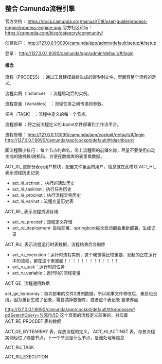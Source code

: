 

## 整合 Camunda流程引擎
官方文档：
https://docs.camunda.org/manual/7.18/user-guide/process-engine/process-engine-api/
官方社区论坛：
https://camunda.com/blog/category/community/

创建账户：
http://127.0.0.1:9090/camunda/app/admin/default/setup/#/setup

登录：
http://127.0.0.1:9090/camunda/app/admin/default/#/login


#### 概念
流程（PROCESS） : 通过工具建模最终生成的BPMN文件，里面有整个流程的定义。</p>
流程实例（Instance） ：流程启动后的实例。</p>
流程变量（Variables） ：流程任务之间传递的参数。</p>
任务（TASK） ：流程中定义的每一个节点。</p>
流程部署 ：将之前流程定义的.bpmn文件部署到工作流平台。</p>


流程管理：
http://127.0.0.1:9090/camunda/app/cockpit/default/#/login
http://127.0.0.1:9090/camunda/app/cockpit/default/#/dashboard

画流程图小技巧：
每个节点的命名，带上流程图的前缀名称，尽量不要使用自动生成的随机数/随机码，方便在数据库的表里看数据。



ACT_ID_ 这部分表示用户模块，配置文件里面的用户，信息就在此模块
ACT_HI_ 表示流程历史记录
* act_hi_actinst： 执行的活动历史
* act_hi_taskinst：执行任务历史
* act_hi_procinst：执行流程实例历史
* act_hi_varinst：流程变量历史表

ACT_RE_ 表示流程资源存储
* act_re_procdef：流程定义存储
* act_re_deployment: 自动部署，springboot每次启动都会重新部署，生成记录

ACT_RU_ 表示流程运行时表数据，流程结束后会删除
* act_ru_execution：运行时流程实例，这个我觉得比较重要，发起的正在运行中的流程，都在这个表里面！！！！！！！！！！！！！
* act_ru_task：运行时的任务
* act_ru_variable：运行时的流程变量

ACT_GE_ 流程通用数据

act_ge_bytearray：每次部署的文件2进制数据，所以如果文件修改后，重启也没用，因为重新生成了记录，需要清掉数据库，或者这个表记录
登录界面



http://127.0.0.1:9090/camunda/app/cockpit/default/#/processes?pdSearchQuery=%5B%5D
这个页面的流程定义部署的，对应着 ACT_RE_PROCDEF 表的数据

ACT_GE_BYTEARRAY 表，存放流程的定义。
ACT_HI_ACTINST 表，存放流程实例经过了哪些节点，下一个节点是什么节点，是谁处理等信息


ACT_RU_TASK

ACT_RU_EXECUTION

